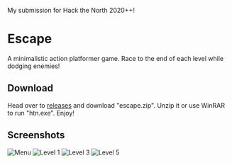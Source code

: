 My submission for Hack the North 2020++!

# Escape
A minimalistic action platformer game. Race to the end of each level while dodging enemies!

## Download
Head over to [releases](https://github.com/pblpbl1024/escape/releases) and download "escape.zip". Unzip it or use WinRAR to run "htn.exe". Enjoy!

## Screenshots
![Menu](https://github.com/pblpbl1024/escape/blob/main/screenshots/p1.png)
![Level 1](https://github.com/pblpbl1024/escape/blob/main/screenshots/p2.png)
![Level 3](https://github.com/pblpbl1024/escape/blob/main/screenshots/p3.png)
![Level 5](https://github.com/pblpbl1024/escape/blob/main/screenshots/p4.png)
